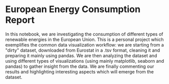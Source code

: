 # European Energy Consumption Report

In this notebook, we are investigating the consumption of different types of renewable energies in the European Union.
This is a personal project which exemplifies the common data visualization workflow: we are starting from a "dirty" dataset, downloaded from Eurostat in a .tsv format,
cleaning it and preparing it mainly using pandas. We are then analyzing the dataset and using different types of visualizations (using mainly matplotlib, seaborn and pandas) to gather insight from the data. We are finally commenting our results and highlighting interesting aspects which will emerge from the dataset.
